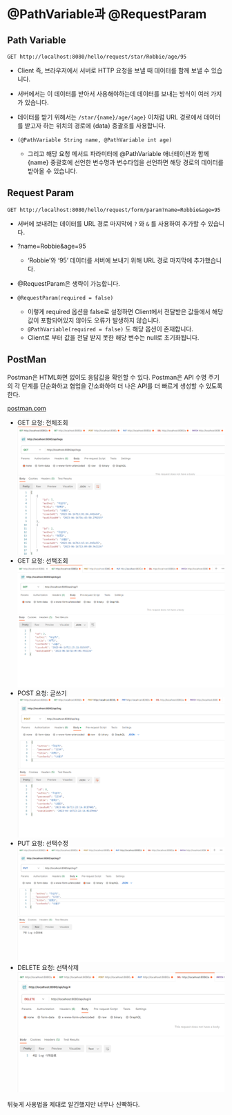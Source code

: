 # @PathVariable과 @RequestParam

## **Path Variable**

```url
GET http://localhost:8080/hello/request/star/Robbie/age/95
```

- Client 즉, 브라우저에서 서버로 HTTP 요청을 보낼 때 데이터를 함께 보낼 수 있습니다.
- 서버에서는 이 데이터를 받아서 사용해야하는데 데이터를 보내는 방식이 여러 가지가 있습니다.

- 데이터를 받기 위해서는 `/star/{name}/age/{age}`  이처럼 URL 경로에서 데이터를 받고자 하는 위치의 경로에 {data} 중괄호를 사용합니다.
- `(@PathVariable String name, @PathVariable int age)`
  - 그리고 해당 요청 메서드 파라미터에 @PathVariable 애너테이션과 함께 {name} 중괄호에 선언한 변수명과 변수타입을 선언하면 해당 경로의 데이터를 받아올 수 있습니다.

## **Request Param**

```url
GET http://localhost:8080/hello/request/form/param?name=Robbie&age=95
```

- 서버에 보내려는 데이터를 URL 경로 마지막에 `?` 와 `&` 를 사용하여 추가할 수 있습니다.
- ?name=Robbie&age=95
  - ‘Robbie’와 ‘95’ 데이터를 서버에 보내기 위해 URL 경로 마지막에 추가했습니다.

- @RequestParam은 생략이 가능합니다.
- `@RequestParam(required = false)`
  - 이렇게 required 옵션을 false로 설정하면 Client에서 전달받은 값들에서 해당 값이 포함되어있지 않아도 오류가 발생하지 않습니다.
  - `@PathVariable(required = false)` 도 해당 옵션이 존재합니다.
  - Client로 부터 값을 전달 받지 못한 해당 변수는 null로 초기화됩니다.

## **PostMan**

Postman은 HTML화면 없이도 응답값을 확인할 수 있다.
Postman은 API 수명 주기의 각 단계를 단순화하고 협업을 간소화하여 더 나은 API를 더 빠르게 생성할 수 있도록 한다.

[postman.com](https://www.postman.com/home)

- GET 요청: 전체조회 ![Get테스트](/assets/get.PNG)
- GET 요청: 선택조회 ![Get테스트](/assets/%EC%84%A0%ED%83%9D%EC%A1%B0%ED%9A%8C.PNG)
- POST 요청: 글쓰기 ![Get테스트](/assets/post2.PNG)
- PUT 요청: 선택수정 ![Get테스트](/assets/put.PNG)
- DELETE 요청: 선택삭제 ![Get테스트](/assets/deletee.PNG)

뒤늦게 사용법을 제대로 알긴했지만 너무나 신빡하다.
